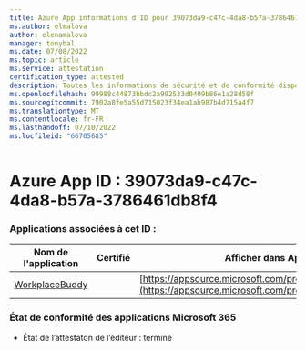 ```yaml
---
title: Azure App informations d’ID pour 39073da9-c47c-4da8-b57a-3786461db8f4
ms.author: elmalova
author: elenamalova
manager: tonybal
ms.date: 07/08/2022
ms.topic: article
ms.service: attestation
certification_type: attested
description: Toutes les informations de sécurité et de conformité disponibles pour 39073da9-c47c-4da8-b57a-3786461db8f4.
ms.openlocfilehash: 99988c44873bbdc2a992533d0409b86e1a28d58f
ms.sourcegitcommit: 7902a8fe5a55d715023f34ea1ab987b4d715a4f7
ms.translationtype: MT
ms.contentlocale: fr-FR
ms.lasthandoff: 07/10/2022
ms.locfileid: "66705685"
---
```

# <a name="azure-app-id-39073da9-c47c-4da8-b57a-3786461db8f4"></a>Azure App ID : 39073da9-c47c-4da8-b57a-3786461db8f4


### <a name="apps-associated-with-this-id"></a>Applications associées à cet ID :
| **Nom de l'application** | **Certifié** | **Afficher dans AppSource** |
|--------------|---------------|-----------------------|
| [WorkplaceBuddy](../forward/WA200001238.md) |  | [https://appsource.microsoft.com/product/office/WA200001238](https://appsource.microsoft.com/product/office/WA200001238) |

### <a name="microsoft-365-app-compliance-status"></a>État de conformité des applications Microsoft 365
- État de l’attestaton de l’éditeur : terminé
